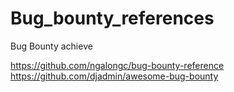 # Bug_bounty_references
Bug Bounty achieve 


https://github.com/ngalongc/bug-bounty-reference
https://github.com/djadmin/awesome-bug-bounty
